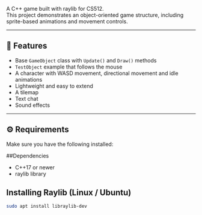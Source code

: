 A C++ game built with raylib for CS512.  
This project demonstrates an object-oriented game structure, including sprite-based animations and movement controls.

---

## 🧩 Features

-  Base `GameObject` class with `Update()` and `Draw()` methods  
- `TestObject` example that follows the mouse  
-  A character with WASD movement, directional movement and idle animations
- Lightweight and easy to extend
- A tilemap
- Text chat
- Sound effects

---

## ⚙️ Requirements

Make sure you have the following installed:

##Dependencies
- C++17 or newer
- raylib library

## Installing Raylib (Linux / Ubuntu)
```bash
sudo apt install libraylib-dev
